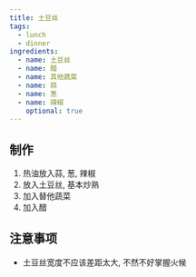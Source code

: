 ```yaml
---
title: 土豆丝
tags:
  - lunch
  - dinner
ingredients:
  - name: 土豆丝
  - name: 醋
  - name: 其他蔬菜
  - name: 蒜
  - name: 葱
  - name: 辣椒
    optional: true
---
```


## 制作

1. 热油放入蒜, 葱, 辣椒
2. 放入土豆丝, 基本炒熟
3. 加入替他蔬菜
4. 加入醋

## 注意事项

- 土豆丝宽度不应该差距太大, 不然不好掌握火候
